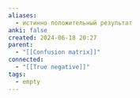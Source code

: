 ```yaml
---
aliases:
  - истинно положительный результат
anki: false
created: 2024-06-18 20:27
parent:
  - "[[Confusion matrix]]"
connected:
  - "[[True negative]]"
tags:
  - empty
---
```

